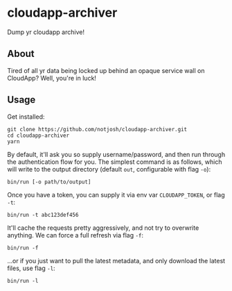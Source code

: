 # cloudapp-archiver

Dump yr cloudapp archive!

## About

Tired of all yr data being locked up behind an opaque service wall on CloudApp? Well, you're in luck!

## Usage

Get installed:

```
git clone https://github.com/notjosh/cloudapp-archiver.git
cd cloudapp-archiver
yarn
```

By default, it'll ask you so supply username/password, and then run through the authentication flow for you. The simplest command is as follows, which will write to the output directory (default `out`, configurable with flag `-o`):

```
bin/run [-o path/to/output]
```

Once you have a token, you can supply it via env var `CLOUDAPP_TOKEN`, or flag `-t`:

```
bin/run -t abc123def456
```

It'll cache the requests pretty aggressively, and not try to overwrite anything. We can force a full refresh via flag `-f`:

```
bin/run -f
```

...or if you just want to pull the latest metadata, and only download the latest files, use flag `-l`:

```
bin/run -l
```
